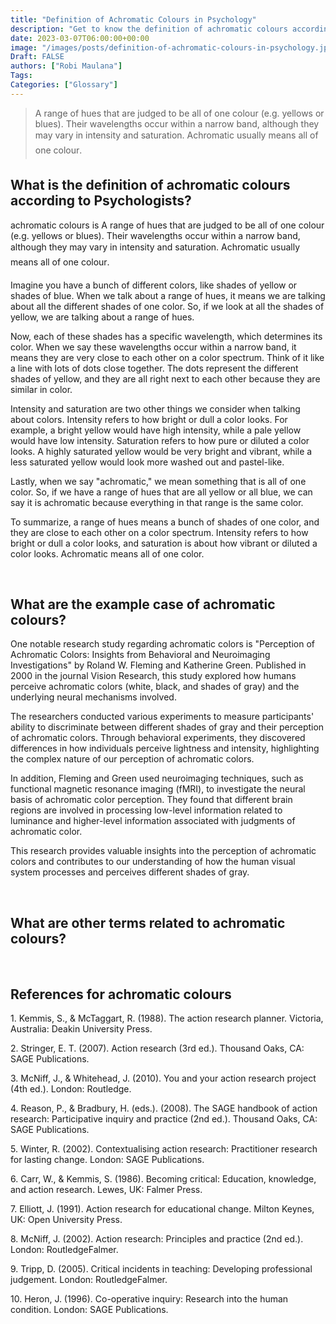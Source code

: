 ```yaml
---
title: "Definition of Achromatic Colours in Psychology"
description: "Get to know the definition of achromatic colours according to psychologists."
date: 2023-03-07T06:00:00+00:00
image: "/images/posts/definition-of-achromatic-colours-in-psychology.jpg"
Draft: FALSE
authors: ["Robi Maulana"]
Tags: 
Categories: ["Glossary"]
---
```






> A range of hues that are judged to be all of one colour (e.g. yellows or blues). Their wavelengths occur within a narrow band, although they may vary in intensity and saturation. Achromatic usually means all of one colour.

## What is the definition of achromatic colours according to Psychologists?

achromatic colours is A range of hues that are judged to be all of one colour (e.g. yellows or blues). Their wavelengths occur within a narrow band, although they may vary in intensity and saturation. Achromatic usually means all of one colour.

Imagine you have a bunch of different colors, like shades of yellow or shades of blue. When we talk about a range of hues, it means we are talking about all the different shades of one color. So, if we look at all the shades of yellow, we are talking about a range of hues.

Now, each of these shades has a specific wavelength, which determines its color. When we say these wavelengths occur within a narrow band, it means they are very close to each other on a color spectrum. Think of it like a line with lots of dots close together. The dots represent the different shades of yellow, and they are all right next to each other because they are similar in color.

Intensity and saturation are two other things we consider when talking about colors. Intensity refers to how bright or dull a color looks. For example, a bright yellow would have high intensity, while a pale yellow would have low intensity. Saturation refers to how pure or diluted a color looks. A highly saturated yellow would be very bright and vibrant, while a less saturated yellow would look more washed out and pastel-like.

Lastly, when we say "achromatic," we mean something that is all of one color. So, if we have a range of hues that are all yellow or all blue, we can say it is achromatic because everything in that range is the same color.

To summarize, a range of hues means a bunch of shades of one color, and they are close to each other on a color spectrum. Intensity refers to how bright or dull a color looks, and saturation is about how vibrant or diluted a color looks. Achromatic means all of one color.

 

## What are the example case of achromatic colours?

One notable research study regarding achromatic colors is "Perception of Achromatic Colors: Insights from Behavioral and Neuroimaging Investigations" by Roland W. Fleming and Katherine Green. Published in 2000 in the journal Vision Research, this study explored how humans perceive achromatic colors (white, black, and shades of gray) and the underlying neural mechanisms involved.

The researchers conducted various experiments to measure participants' ability to discriminate between different shades of gray and their perception of achromatic colors. Through behavioral experiments, they discovered differences in how individuals perceive lightness and intensity, highlighting the complex nature of our perception of achromatic colors.

In addition, Fleming and Green used neuroimaging techniques, such as functional magnetic resonance imaging (fMRI), to investigate the neural basis of achromatic color perception. They found that different brain regions are involved in processing low-level information related to luminance and higher-level information associated with judgments of achromatic color.

This research provides valuable insights into the perception of achromatic colors and contributes to our understanding of how the human visual system processes and perceives different shades of gray.

 

## What are other terms related to achromatic colours?

 

## References for achromatic colours

1\. Kemmis, S., & McTaggart, R. (1988). The action research planner. Victoria, Australia: Deakin University Press.

2\. Stringer, E. T. (2007). Action research (3rd ed.). Thousand Oaks, CA: SAGE Publications.

3\. McNiff, J., & Whitehead, J. (2010). You and your action research project (4th ed.). London: Routledge.

4\. Reason, P., & Bradbury, H. (eds.). (2008). The SAGE handbook of action research: Participative inquiry and practice (2nd ed.). Thousand Oaks, CA: SAGE Publications.

5\. Winter, R. (2002). Contextualising action research: Practitioner research for lasting change. London: SAGE Publications.

6\. Carr, W., & Kemmis, S. (1986). Becoming critical: Education, knowledge, and action research. Lewes, UK: Falmer Press.

7\. Elliott, J. (1991). Action research for educational change. Milton Keynes, UK: Open University Press.

8\. McNiff, J. (2002). Action research: Principles and practice (2nd ed.). London: RoutledgeFalmer.

9\. Tripp, D. (2005). Critical incidents in teaching: Developing professional judgement. London: RoutledgeFalmer.

10\. Heron, J. (1996). Co-operative inquiry: Research into the human condition. London: SAGE Publications.
